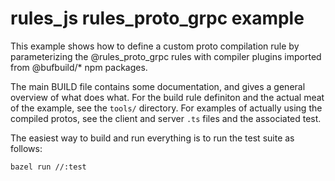 # rules_js rules_proto_grpc example

This example shows how to define a custom proto compilation rule by parameterizing
the @rules_proto_grpc rules with compiler plugins imported from @bufbuild/* npm
packages.

The main BUILD file contains some documentation, and gives a general overview of
what does what. For the build rule definiton and the actual meat of the example,
see the `tools/` directory. For examples of actually using the compiled protos,
see the client and server `.ts` files and the associated test.

The easiest way to build and run everything is to run the test suite as follows:

```bash
bazel run //:test
```